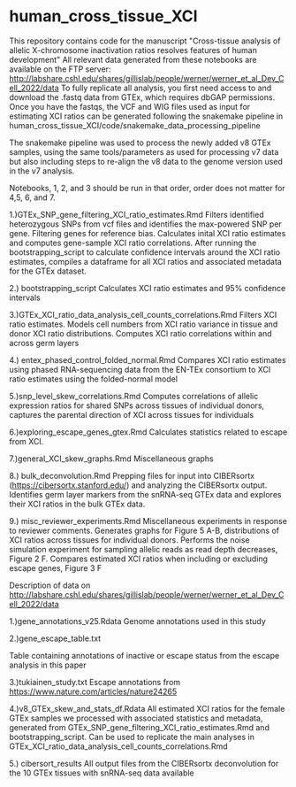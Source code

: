 # human_cross_tissue_XCI

This repository contains code for the manuscript "Cross-tissue analysis of allelic X-chromosome inactivation ratios resolves features of human development"
All relevant data generated from these notebooks are available on the FTP server: http://labshare.cshl.edu/shares/gillislab/people/werner/werner_et_al_Dev_Cell_2022/data
To fully replicate all analysis, you first need access to and download the .fastq data from GTEx, which requires dbGAP permissions. Once you have the fastqs, the VCF and WIG files used as input for estimating XCI ratios can be generated following the snakemake pipeline in human_cross_tissue_XCI/code/snakemake_data_processing_pipeline

The snakemake pipeline was used to process the newly added v8 GTEx samples, using the same tools/parameters as used for processing v7 data but also including steps to re-align the v8 data to the genome version used in the v7 analysis.

Notebooks, 1, 2, and 3 should be run in that order, order does not matter for 4,5, 6, and 7.

1.)GTEx_SNP_gene_filtering_XCI_ratio_estimates.Rmd
Filters identified heterozygous SNPs from vcf files and identifies the max-powered SNP per gene. Filtering genes for reference bias. Calculates inital XCI ratio estimates and computes gene-sample XCI ratio correlations. After running the bootstrapping_script to calculate confidence intervals around the XCI ratio estimates, compiles a dataframe for all XCI ratios and associated metadata for the GTEx dataset. 

2.) bootstrapping_script
Calculates XCI ratio estimates and 95% confidence intervals

3.)GTEx_XCI_ratio_data_analysis_cell_counts_correlations.Rmd
Filters XCI ratio estimates. Models cell numbers from XCI ratio variance in tissue and donor XCI ratio distributions. Computes XCI ratio correlations within and across germ layers

4.) entex_phased_control_folded_normal.Rmd
Compares XCI ratio estimates using phased RNA-sequencing data from the EN-TEx consortium to XCI ratio estimates using the folded-normal model

5.)snp_level_skew_correlations.Rmd
Computes correlations of allelic expression ratios for shared SNPs across tissues of individual donors, captures the parental direction of XCI across tissues for individuals 

6.)exploring_escape_genes_gtex.Rmd
Calculates statistics related to escape from XCI.

7.)general_XCI_skew_graphs.Rmd
Miscellaneous graphs 

8.) bulk_deconvolution.Rmd
Prepping files for input into CIBERsortx (https://cibersortx.stanford.edu/) and analyzing the CIBERsortx output. Identifies germ layer markers from the snRNA-seq GTEx data and explores their XCI ratios in the bulk GTEx data.

9.) misc_reviewer_experiments.Rmd
Miscellaneous experiments in response to reviewer comments. Generates graphs for Figure 5 A-B, distributions of XCI ratios across tissues for individual donors. Performs the noise simulation experiment for sampling allelic reads as read depth decreases, Figure 2 F. Compares estimated XCI ratios when including or excluding escape genes, Figure 3 F

Description of data on http://labshare.cshl.edu/shares/gillislab/people/werner/werner_et_al_Dev_Cell_2022/data

1.)gene_annotations_v25.Rdata 
Genome annotations used in this study

2.)gene_escape_table.txt 

Table containing annotations of inactive or escape status from the escape analysis in this paper

3.)tukiainen_study.txt 
Escape annotations from https://www.nature.com/articles/nature24265

4.)v8_GTEx_skew_and_stats_df.Rdata
All estimated XCI ratios for the female GTEx samples we processed with associated statistics and metadata, generated from GTEx_SNP_gene_filtering_XCI_ratio_estimates.Rmd and bootstrapping_script. Can be used to replicate the main analyses in GTEx_XCI_ratio_data_analysis_cell_counts_correlations.Rmd 

5.) cibersort_results
All output files from the CIBERsortx deconvolution for the 10 GTEx tissues with snRNA-seq data available

